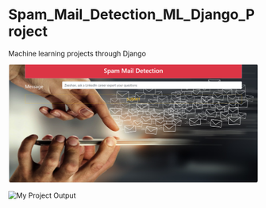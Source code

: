 # Spam_Mail_Detection_ML_Django_Project
Machine learning projects through Django


![My Project Input](https://github.com/ZeshanFareed/Spam_Mail_Detection_ML_Django_Project/blob/9f263ad2a2e68c9bdc6ed4658f51d639b2bb94ba/input_djnago.png)

![My Project Output](https://github.com/ZeshanFareed/Spam_Mail_Detection_ML_Django_Project/blob/9f263ad2a2e68c9bdc6ed4658f51d639b2bb94ba/onput.png)
